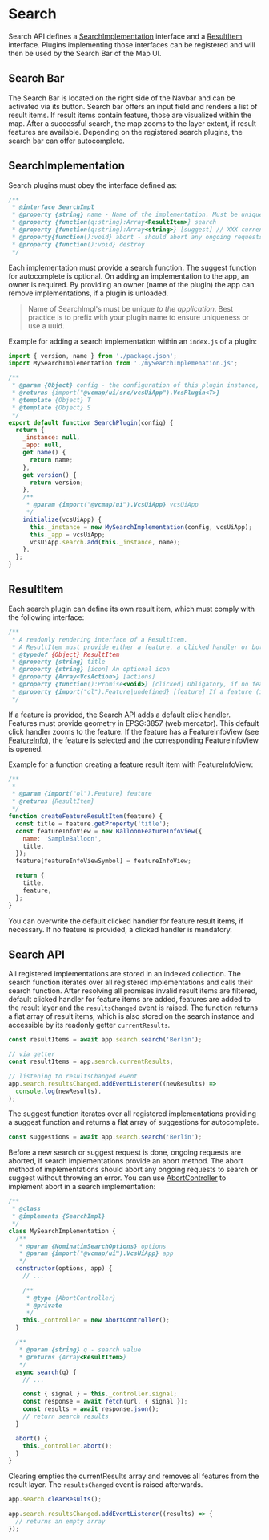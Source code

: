# Search

Search API defines a [SearchImplementation](#SearchImplementation) interface and a [ResultItem](#ResultItem) interface.
Plugins implementing those interfaces can be registered and will then be used by the Search Bar of the Map UI.

## Search Bar

The Search Bar is located on the right side of the Navbar and can be activated via its button.
Search bar offers an input field and renders a list of result items. If result items contain feature, those are visualized within the map.
After a successful search, the map zooms to the layer extent, if result features are available.
Depending on the registered search plugins, the search bar can offer autocomplete.

## SearchImplementation

Search plugins must obey the interface defined as:

```js
/**
 * @interface SearchImpl
 * @property {string} name - Name of the implementation. Must be unique, best practice is to prefix with your plugin name to ensure uniqueness or use a uuid.
 * @property {function(q:string):Array<ResultItem>} search
 * @property {function(q:string):Array<string>} [suggest] // XXX currently not implemented in UI at Beta state
 * @property{function():void} abort - should abort any ongoing requests to search or suggest without throwing an error
 * @property {function():void} destroy
 */
```

Each implementation must provide a search function. The suggest function for autocomplete is optional.
On adding an implementation to the app, an owner is required.
By providing an owner (name of the plugin) the app can remove implementations, if a plugin is unloaded.

> Name of SearchImpl's must be unique _to the application_. Best practice is to prefix with your plugin name to ensure uniqueness or use a uuid.

Example for adding a search implementation within an `index.js` of a plugin:

```js
import { version, name } from './package.json';
import MySearchImplementation from './mySearchImplemenation.js';

/**
 * @param {Object} config - the configuration of this plugin instance, passed in from the app.
 * @returns {import("@vcmap/ui/src/vcsUiApp").VcsPlugin<T>}
 * @template {Object} T
 * @template {Object} S
 */
export default function SearchPlugin(config) {
  return {
    _instance: null,
    _app: null,
    get name() {
      return name;
    },
    get version() {
      return version;
    },
    /**
     * @param {import("@vcmap/ui").VcsUiApp} vcsUiApp
     */
    initialize(vcsUiApp) {
      this._instance = new MySearchImplementation(config, vcsUiApp);
      this._app = vcsUiApp;
      vcsUiApp.search.add(this._instance, name);
    },
  };
}
```

## ResultItem

Each search plugin can define its own result item, which must comply with the following interface:

```js
/**
 * A readonly rendering interface of a ResultItem.
 * A ResultItem must provide either a feature, a clicked handler or both.
 * @typedef {Object} ResultItem
 * @property {string} title
 * @property {string} [icon] An optional icon
 * @property {Array<VcsAction>} [actions]
 * @property {function():Promise<void>} [clicked] Obligatory, if no feature is provided. Can overwrite default zoom to feature behaviour.
 * @property {import("ol").Feature|undefined} [feature] If a feature (in web mercator) is provided, the feature is added to the result layer and search zooms to the layer's extent. Default clicked handler is zoom to feature, highlight feature and select feature, if feature has a FeatureInfoView.
 */
```

If a feature is provided, the Search API adds a default click handler.
Features must provide geometry in EPSG:3857 (web mercator).
This default click handler zooms to the feature.
If the feature has a FeatureInfoView (see [FeatureInfo](FEATURE_INFO.md)), the feature is selected and the corresponding FeatureInfoView is opened.

Example for a function creating a feature result item with FeatureInfoView:

```js
/**
 *
 * @param {import("ol").Feature} feature
 * @returns {ResultItem}
 */
function createFeatureResultItem(feature) {
  const title = feature.getProperty('title');
  const featureInfoView = new BalloonFeatureInfoView({
    name: 'SampleBalloon',
    title,
  });
  feature[featureInfoViewSymbol] = featureInfoView;

  return {
    title,
    feature,
  };
}
```

You can overwrite the default clicked handler for feature result items, if necessary.
If no feature is provided, a clicked handler is mandatory.

## Search API

All registered implementations are stored in an indexed collection.
The search function iterates over all registered implementations and calls their search function.
After resolving all promises invalid result items are filtered, default clicked handler for feature items are added, features are added to the result layer and the `resultsChanged` event is raised.
The function returns a flat array of result items, which is also stored on the search instance and accessible by its readonly getter `currentResults`.

```js
const resultItems = await app.search.search('Berlin');

// via getter
const resultItems = app.search.currentResults;

// listening to resultsChanged event
app.search.resultsChanged.addEventListener((newResults) =>
  console.log(newResults),
);
```

The suggest function iterates over all registered implementations providing a suggest function and returns a flat array of suggestions for autocomplete.

```js
const suggestions = await app.search.search('Berlin');
```

Before a new search or suggest request is done, ongoing requests are aborted, if search implementations provide an abort method.
The abort method of implementations should abort any ongoing requests to search or suggest without throwing an error.
You can use [AbortController](https://developer.mozilla.org/en-US/docs/Web/API/AbortController) to implement abort in a search implementation:

```js
/**
 * @class
 * @implements {SearchImpl}
 */
class MySearchImplementation {
  /**
   * @param {NominatimSearchOptions} options
   * @param {import("@vcmap/ui").VcsUiApp} app
   */
  constructor(options, app) {
    // ...

    /**
     * @type {AbortController}
     * @private
     */
    this._controller = new AbortController();
  }

  /**
   * @param {string} q - search value
   * @returns {Array<ResultItem>}
   */
  async search(q) {
    // ...

    const { signal } = this._controller.signal;
    const response = await fetch(url, { signal });
    const results = await response.json();
    // return search results
  }

  abort() {
    this._controller.abort();
  }
}
```

Clearing empties the currentResults array and removes all features from the result layer.
The `resultsChanged` event is raised afterwards.

```js
app.search.clearResults();

app.search.resultsChanged.addEventListener((results) => {
  // returns an empty array
});
```
